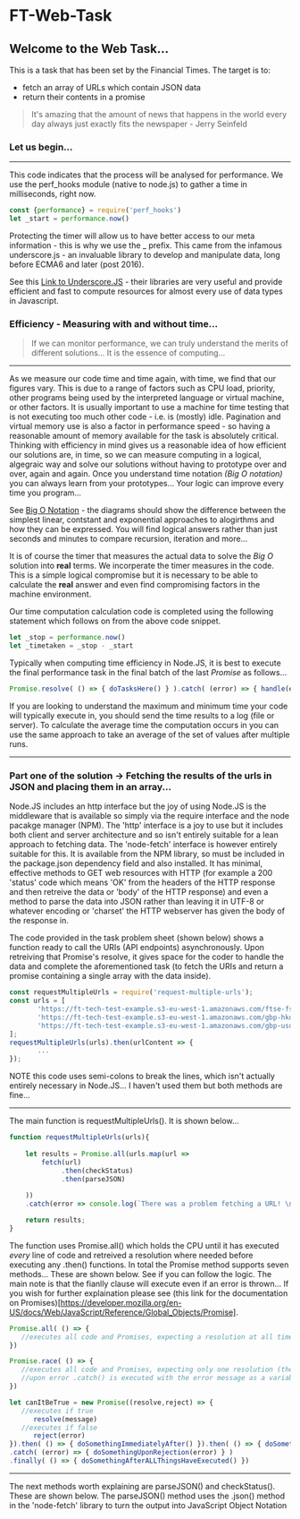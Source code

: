 # FT-Web-Task

## Welcome to the Web Task... 
This is a task that has been set by the Financial Times. The target is to: 
 - fetch an array of URLs which contain JSON data
 - return their contents in a promise
  
>It's amazing that the amount of news that happens in the world every day always just exactly fits the newspaper - Jerry Seinfeld

### Let us begin...
***
This code indicates that the process will be analysed for performance. We use the perf_hooks module (native to node.js) to gather a time in milliseconds, right now.
```javascript
const {performance} = require('perf_hooks')
let _start = performance.now()
```
Protecting the timer will allow us to have better access to our meta information - this is why we use the _ prefix.
This came from the infamous underscore.js - an invaluable library to develop and manipulate data, long before ECMA6 and later (post 2016). 

See this [Link to Underscore.JS](https://underscorejs.org/) - their libraries are very useful and provide efficient and fast to compute resources for almost every use of data types in Javascript.

### Efficiency - Measuring with and without time...

> If we can monitor performance, we can truly understand the merits of different solutions... It is the essence of computing...
***

As we measure our code time and time again, with time, we find that our figures vary. 
This is due to a range of factors such as CPU load, priority, other programs being used by the interpreted language or virtual machine, or other factors. 
It is usually important to use a machine for time testing that is not executing too much other code - i.e. is (mostly) idle. 
Pagination and virtual memory use is also a factor in performance speed - so having a reasonable amount of memory available for the task is absolutely critical.
Thinking with efficiency in mind gives us a reasonable idea of how efficient our solutions are, in time, so we can measure computing in a logical, algegraic way and solve our solutions without having to prototype over and over, again and again. 
Once you understand time notation *(Big O notation)* you can always learn from your prototypes... Your logic can improve every time you program...

See [Big O Notation](https://en.wikipedia.org/wiki/Big_O_notation) - the diagrams should show the difference between the simplest linear, contstant and exponential approaches to alogirthms and how they can be expressed. 
You will find logical answers rather than just seconds and minutes to compare recursion, iteration and more...

It is of course the timer that measures the actual data to solve the *Big O* solution into **real** terms. We incorperate the timer measures in the code. This is a simple logical compromise but it is necessary to be able to calculate the **real** answer and even find compromising factors in the machine environment. 

Our time computation calculation code is completed using the following statement which follows on from the above code snippet.
```javascript
let _stop = performance.now()
let _timetaken = _stop - _start
```

Typically when computing time efficiency in Node.JS, it is best to execute the final performance task in the final batch of the last *Promise* as follows...
```javascript
Promise.resolve( () => { doTasksHere() } ).catch( (error) => { handle(error) }).finally( stopClockHere() )
```
If you are looking to understand the maximum and minimum time your code will typically execute in, you should send the time results to a log (file or server).
To calculate the average time the computation occurs in you can use the same approach to take an average of the set of values after multiple runs.

***

### Part one of the solution -> Fetching the results of the urls in JSON and placing them in an array...

Node.JS includes an http interface but the joy of using Node.JS is the middleware that is available so simply via the require interface and the node pacakge manager (NPM). 
The 'http' interface is a joy to use but it includes both client and server architecture and so isn't entirely suitable for a lean approach to fetching data.
The 'node-fetch' interface is however entirely suitable for this. It is available from the NPM library, so must be included in the package.json dependency field and also installed.
It has minimal, effective methods to GET web resources with HTTP (for example a 200 'status' code which means 'OK' from the headers of the HTTP response and then retreive the data or 'body' of the HTTP response) and even a method to parse the data into JSON rather than leaving it in UTF-8 or whatever encoding or 'charset' the HTTP webserver has given the body of the response in. 

The code provided in the task problem sheet (shown below) shows a function ready to call the URIs (API endpoints) asynchronously. Upon retreiving that Promise's resolve, it gives space for the coder to handle the data and complete the aforementioned task (to fetch the URIs and return a promise containing a single array with the data inside).

```javascript
const requestMultipleUrls = require('request-multiple-urls');
const urls = [
       'https://ft-tech-test-example.s3-eu-west-1.amazonaws.com/ftse-fsi.json',
       'https://ft-tech-test-example.s3-eu-west-1.amazonaws.com/gbp-hkd.json',
       'https://ft-tech-test-example.s3-eu-west-1.amazonaws.com/gbp-usd.json'
];
requestMultipleUrls(urls).then(urlContent => {
       ...
});
```
NOTE this code uses semi-colons to break the lines, which isn't actually entirely necessary in Node.JS... I haven't used them but both methods are fine... 

***

The main function is requestMultipleUrls(). It is shown below...

```javascript
function requestMultipleUrls(urls){
    
    let results = Promise.all(urls.map(url =>
        fetch(url)
             .then(checkStatus)
             .then(parseJSON)
            
    ))
    .catch(error => console.log(`There was a problem fetching a URL! \n${error}`))

    return results;
}
```

The function uses Promise.all() which holds the CPU until it has executed *every* line of code and retreived a resolution where needed before executing any .then() functions. 
In total the Promise method supports seven methods... These are shown below. 
See if you can follow the logic. The main note is that the fianlly clause will execute even if an error is thrown... 
If you wish for further explaination please see (this link for the documentation on Promises)[https://developer.mozilla.org/en-US/docs/Web/JavaScript/Reference/Global_Objects/Promise].

```javascript
Promise.all( () => {
   //executes all code and Promises, expecting a resolution at all times, otherwise executing .catch() with the error message as a variable...
})

Promise.race( () => {
   //executes all code and Promises, expecting only one resolution (the fasted) and returning a resolved method as soon as one Promise resolves...
   //upon error .catch() is executed with the error message as a variable...
})

let canItBeTrue = new Promise((resolve,reject) => {
   //executes if true
      resolve(message)
   //executes if false
      reject(error)
}).then( () => { doSomethingImmediatelyAfter() }).then( () => { doSomethingJustAfterThat() })
.catch( (error) => { doSomethingUponRejection(error) } )
.finally( () => { doSomethingAfterALLThingsHaveExecuted() })
```

***

The next methods worth explaining are parseJSON() and checkStatus(). These are shown below.
The parseJSON() method uses the .json() method in the 'node-fetch' library to turn the output into JavaScript Object Notation
